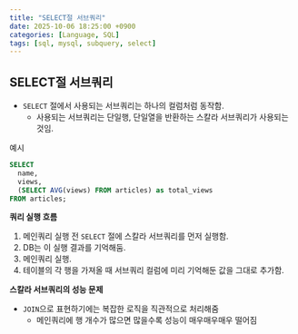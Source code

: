 ```yaml
---
title: "SELECT절 서브쿼리"
date: 2025-10-06 18:25:00 +0900
categories: [Language, SQL]
tags: [sql, mysql, subquery, select]
---
```


## **SELECT절 서브쿼리**
- `SELECT` 절에서 사용되는 서브쿼리는 하나의 컬럼처럼 동작함.
  - 사용되는 서브쿼리는 단일행, 단일열을 반환하는 스칼라 서브쿼리가 사용되는 것임.

예시
```sql
SELECT
  name, 
  views,
  (SELECT AVG(views) FROM articles) as total_views
FROM articles;
```

**쿼리 실행 흐름**

1. 메인쿼리 실행 전 `SELECT` 절에 스칼라 서브쿼리를 먼저 실행함.
2. DB는 이 실행 결과를 기억해둠.
3. 메인쿼리 실행.
4. 테이블의 각 행을 가져올 때 서브쿼리 컬럼에 미리 기억해둔 값을 그대로 추가함.

**스칼라 서브쿼리의 성능 문제**
- `JOIN`으로 표현하기에는 복잡한 로직을 직관적으로 처리해줌
  - 메인쿼리에 행 개수가 많으면 많을수록 성능이 매우매우매우 떨어짐